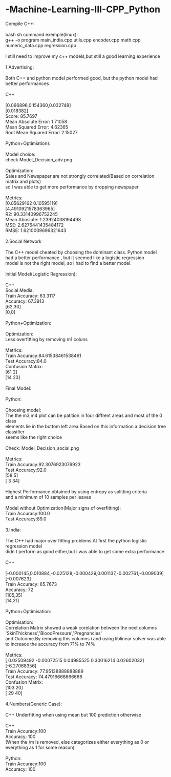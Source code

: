 # -Machine-Learning-III-CPP_Python

Compile C++:<br />
<br />
bash sh command exemple(linux):<br />
g++ -o program main_india.cpp utils.cpp encoder.cpp math.cpp numeric_data.cpp regression.cpp<br />
<br />
I still need to improve my c++ models,but still a good learning experience<br />
<br />
1.Advertising:<br />
<br />
Both C++ and python model performed good, but the python model had better performances<br />
<br />
C++<br />
<br />
[0.066896,0.154360,0.032748]<br />
[0.018382]<br />
Score: 85.7697<br />
Mean Absolute Error: 1.71058<br />
Mean Squared Error: 4.62365<br />
Root Mean Squared Error: 2.15027<br />
<br />
Python+Optimiations<br />
<br />
Model choice:<br />
check Model_Decision_adv.png<br />
<br />
Optimization:<br />
Sales and Newspaper are not strongly correlated(Based on correlation matrix and plots)<br />
so I was able to get more performance by dropping newspaper<br />
<br />
Metrics:<br />
[0.05629162 0.10595119]<br />
[4.4910921578363965]<br />
R2: 90.33140996752245<br />
Mean Aboslute: 1.23924038194498<br />
MSE: 2.6276441435484172<br />
RMSE: 1.6210009696321643<br />
<br />
2.Social Network<br />
<br />
The C++ model cheated by choosing the dominant class. Python model<br />
had a better performance , but it seemed like a logistic regression<br />
model is not the right model, so i had to find a better model.<br />
<br />
Initial Model(Logistic Regression):<br />
<br />
C++<br />
Social Media:<br />
Train Accuracy: 63.3117<br />
Accuracy: 67.3913<br />
[62,30]<br />
[0,0]<br />
<br />
Python+Optimization:<br />
<br />
Optimization:<br />
Less overfitting by removing m1 coluns<br />
<br />
Metrics:<br />
Train Accuracy:84.61538461538461<br />
Test Accuracy:84.0<br />
Confusion Matrix:<br />
[61 2]<br />
[14 23]<br />
<br />
Final Model:<br />
<br />
Python:<br />
<br />
Choosing model:<br />
The the m3,m4 plot can be patition in four diffrent areas and most of the 0 class<br />
elements lie in the bottom left area.Based on this information a decision tree classifier<br />
seems like the right choice<br />
<br />
Check: Model_Decision_social.png<br />
<br />
Metrics:<br />
Train Accuracy:92.3076923076923<br />
Test Accuracy:92.0<br />
[58 5]<br />
[ 3 34]<br />
<br />
Highest Performance obtained by using entropy as splitting criteria<br />
and a minimum of 10 samples per leaves<br />
<br />
Model without Optimization(Major signs of overfitting):<br />
Train Accuracy:100.0<br />
Test Accuracy:89.0<br />
<br />
3.India:<br />
<br />
The C++ had major over fitting problems.At first the python logistic regression model<br />
didn t perform as good either,but i was able to get some extra performance.<br />
<br />
C++<br />
<br />
[-0.000145,0.010884,-0.025128,-0.000429,0.001137,-0.002761,-0.009039]<br />
[-0.007623]<br />
Train Accuracy: 65.7673<br />
Accuracy: 72<br />
[105,35]<br />
[14,21]<br />
<br />
Python+Optimisation:<br />
<br />
Optimisation:<br />
Correlation Matrix showed a weak corelation between the next columns 'SkinThickness','BloodPressure','Pregnancies'<br />
and Outcome.By removing this columns i and using liblinear solver was able to increace the accuracy from 71% to 74%<br />
<br />
Metrics:<br />
[ 0.02509492 -0.00072515 0.04985525 0.30016214 0.02602032]<br />
[-6.27068356]<br />
Train Accuracy: 77.95138888888889<br />
Test Accuracy: 74.47916666666666<br />
Confusion Matrix:<br />
[103 20]<br />
[ 29 40]<br />
<br />
4.Numbers(Generic Case):<br />
<br />
C++ Underfitting when using mean but 100 prediction otherwise<br />
<br />
C++<br />
Train Accuracy:100<br />
Accuracy: 100<br />
(When the /m is removed, else categorizes either everything as 0 or everything as 1 for some reason)<br />
<br />
Python:<br />
Train Accuracy:100<br />
Accuracy: 100<br />
